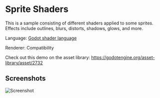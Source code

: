 # Sprite Shaders

This is a sample consisting of different shaders applied to some sprites.
Effects include outlines, blurs, distorts, shadows, glows, and more.

Language: [Godot shader language](https://docs.godotengine.org/en/latest/tutorials/shaders/shader_reference/shading_language.html)

Renderer: Compatibility

Check out this demo on the asset library: https://godotengine.org/asset-library/asset/2732

## Screenshots

![Screenshot](screenshots/sprite.png)
